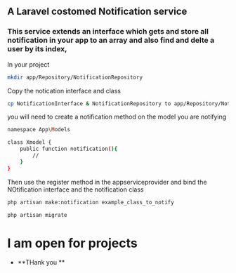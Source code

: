 
## A Laravel costomed Notification service
### This service extends an interface which gets and store all notification in your app to an array and also find and delte a user by its index,  

In your project


```bash
mkdir app/Repository/NotificationRepository 
```

Copy the notication interface and class
```bash
cp NotificationInterface & NotificationRepository to app/Repository/NotificationRepository 
```
you will need to create a notification method on the model you are notifying
```bash
namespace App\Models

class Xmodel {
    public function notification(){
        //
    }
}
```
Then use the register method in the appserviceprovider and bind the NOtification interface and the notification class 

```bash
php artisan make:notification example_class_to_notify 
```
```bash
php artisan migrate
```

# I am open for projects



- **THank you ** <br>


